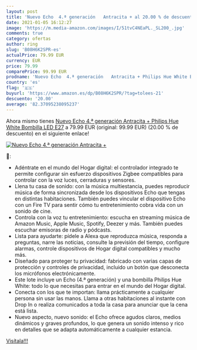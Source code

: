 ```yaml
---
layout: post
title: 'Nuevo Echo  4.ª generación   Antracita + al 20.00 % de descuento'
date: 2021-01-05 16:12:27
image: 'https://m.media-amazon.com/images/I/51tvC4NEaPL._SL200_.jpg'
comments: true
category: ofertas
author: ring
slug: 'B08H6K2SPR-es'
actualPrice: 79.99 EUR
currency: EUR
price: 79.99
comparePrice: 99.99 EUR
prodname: 'Nuevo Echo  4.ª generación   Antracita + Philips Hue White Bombilla LED E27'
country: 'es'
flag: '🇪🇸'
buyurl: 'https://www.amazon.es/dp/B08H6K2SPR/?tag=tolees-21'
descuento: '20.00'
average: '82.37095238095237'
---
```


Ahora mismo tienes [Nuevo Echo  4.ª generación   Antracita + Philips Hue White Bombilla LED E27](https://www.amazon.es/dp/B08H6K2SPR/?tag=tolees-21) a 79.99 EUR (original: 99.99 EUR) (20.00 %  de descuento) en el siguiente enlace!

[![Nuevo Echo  4.ª generación   Antracita +](https://m.media-amazon.com/images/I/51tvC4NEaPL._SL200_.jpg)](https://www.amazon.es/dp/B08H6K2SPR/?tag=tolees-21)

🔎:

- Adéntrate en el mundo del Hogar digital: el controlador integrado te permite configurar sin esfuerzo dispositivos Zigbee compatibles para controlar con la voz luces, cerraduras y sensores.
- Llena tu casa de sonido: con la música multiestancia, puedes reproducir música de forma sincronizada desde los dispositivos Echo que tengas en distintas habitaciones. También puedes vincular el dispositivo Echo con un Fire TV para sentir cómo tu entretenimiento cobra vida con un sonido de cine.
- Controla con la voz tu entretenimiento: escucha en streaming música de Amazon Music, Apple Music, Spotify, Deezer y más. También puedes escuchar emisoras de radio y pódcasts.
- Lista para ayudarte: pídele a Alexa que reproduzca música, responda a preguntas, narre las noticias, consulte la previsión del tiempo, configure alarmas, controle dispositivos de Hogar digital compatibles y mucho más.
- Diseñado para proteger tu privacidad: fabricado con varias capas de protección y controles de privacidad, incluido un botón que desconecta los micrófonos electrónicamente.
- Este lote incluye un Echo (4.ª generación) y una bombilla Philips Hue White: todo lo que necesitas para entrar en el mundo del Hogar digital.
- Conecta con los que te importan: llama prácticamente a cualquier persona sin usar las manos. Llama a otras habitaciones al instante con Drop In o realiza comunicados a toda la casa para anunciar que la cena está lista.
- Nuevo aspecto, nuevo sonido: el Echo ofrece agudos claros, medios dinámicos y graves profundos, lo que genera un sonido intenso y rico en detalles que se adapta automáticamente a cualquier estancia.

[Visítala!!!](https://www.amazon.es/dp/B08H6K2SPR/?tag=tolees-21)
